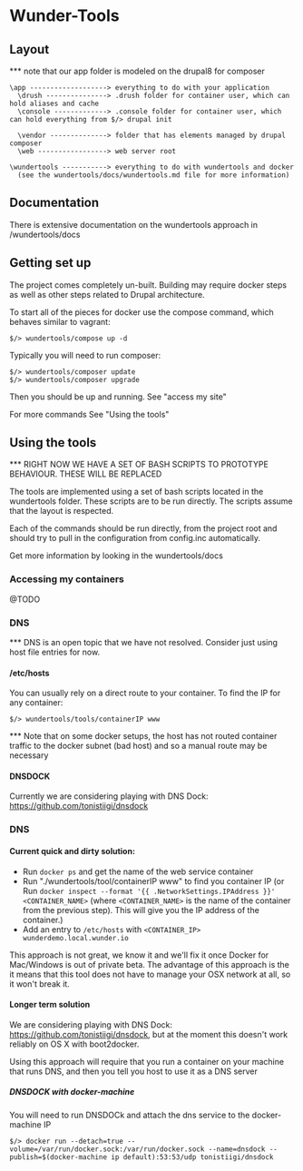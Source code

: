# Wunder-Tools 

## Layout

*** note that our app folder is modeled on the drupal8 for composer

````
\app -------------------> everything to do with your application
  \drush ---------------> .drush folder for container user, which can hold aliases and cache
  \console -------------> .console folder for container user, which can hold everything from $/> drupal init

  \vendor --------------> folder that has elements managed by drupal composer
  \web -----------------> web server root

\wundertools -----------> everything to do with wundertools and docker
  (see the wundertools/docs/wundertools.md file for more information)

````

## Documentation

There is extensive documentation on the wundertools approach in /wundertools/docs

## Getting set up

The project comes completely un-built.  Building may require docker steps as 
well as other steps related to Drupal architecture.

To start all of the pieces for docker use the compose command, which behaves 
similar to vagrant:

    $/> wundertools/compose up -d 

Typically you will need to run composer:

    $/> wundertools/composer update
    $/> wundertools/composer upgrade

Then you should be up and running.  See "access my site"

For more commands See "Using the tools"


## Using the tools

*** RIGHT NOW WE HAVE A SET OF BASH SCRIPTS TO PROTOTYPE BEHAVIOUR.  THESE WILL BE REPLACED

The tools are implemented using a set of bash scripts located in the wundertools folder.  These
scripts are to be run directly.  The scripts assume that the layout is respected.

Each of the commands should be run directly, from the project root and should try to pull in the 
configuration from config.inc automatically.

Get more information by looking in the wundertools/docs

### Accessing my containers

@TODO

### DNS

*** DNS is an open topic that we have not resolved. Consider just using host 
file entries for now.

#### /etc/hosts

You can usually rely on a direct route to your container.  To find the IP for any container:

    $/> wundertools/tools/containerIP www

*** Note that on some docker setups, the host has not routed container traffic 
to the docker subnet (bad host) and so a manual route may be necessary

#### DNSDOCK

Currently we are considering playing with DNS Dock: 
https://github.com/tonistiigi/dnsdock

### DNS

#### Current quick and dirty solution:

- Run `docker ps` and get the name of the web service container
- Run  "./wundertools/tool/containerIP www" to find you container IP (or Run `docker inspect --format '{{ .NetworkSettings.IPAddress }}' <CONTAINER_NAME>` (where `<CONTAINER_NAME>` is the name of the container from the previous step). This will give you the IP address of the container.)
- Add an entry to `/etc/hosts` with `<CONTAINER_IP> wunderdemo.local.wunder.io`

This approach is not great, we know it and we'll fix it once Docker for Mac/Windows is out of private beta.  The advantage of this approach is the it means that this tool does not have to manage your OSX network at all, so it won't break it.

#### Longer term solution

We are considering playing with DNS Dock: https://github.com/tonistiigi/dnsdock, but at the moment this doesn't work reliably on OS X with boot2docker.

Using this approach will require that you run a container on your machine that 
runs DNS, and then you tell you host to use it as a DNS server

##### DNSDOCK with docker-machine

You will need to run DNSDOCk and attach the dns service to the docker-machine IP

    $/> docker run --detach=true --volume=/var/run/docker.sock:/var/run/docker.sock --name=dnsdock --publish=$(docker-machine ip default):53:53/udp tonistiigi/dnsdock
